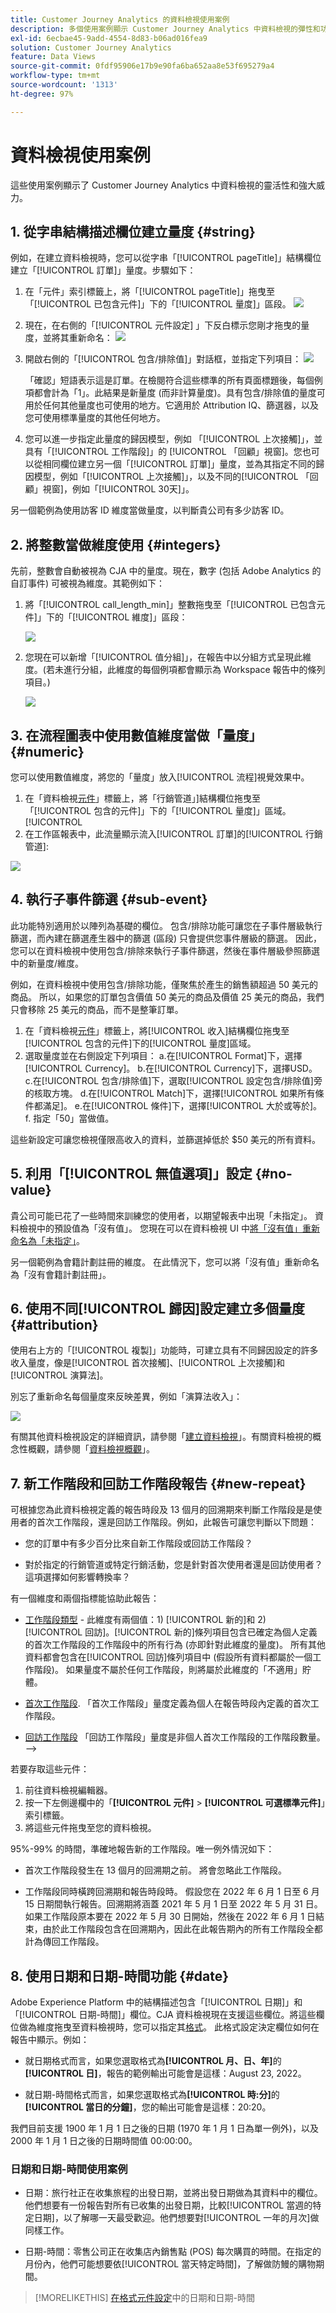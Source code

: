 ```yaml
---
title: Customer Journey Analytics 的資料檢視使用案例
description: 多個使用案例顯示 Customer Journey Analytics 中資料檢視的彈性和功能
exl-id: 6ecbae45-9add-4554-8d83-b06ad016fea9
solution: Customer Journey Analytics
feature: Data Views
source-git-commit: 0fdf95906e17b9e90fa6ba652aa8e53f695279a4
workflow-type: tm+mt
source-wordcount: '1313'
ht-degree: 97%

---
```


# 資料檢視使用案例

這些使用案例顯示了 Customer Journey Analytics 中資料檢視的靈活性和強大威力。

## 1. 從字串結構描述欄位建立量度 {#string}

例如，在建立資料檢視時，您可以從字串「[!UICONTROL pageTitle]」結構欄位建立「[!UICONTROL 訂單]」量度。步驟如下：

1. 在「元件」索引標籤上，將「[!UICONTROL pageTitle]」拖曳至「[!UICONTROL 已包含元件]」下的「[!UICONTROL 量度]」區段。
   ![](../assets/use-case1a.png)
1. 現在，在右側的「[!UICONTROL 元件設定] 」下反白標示您剛才拖曳的量度，並將其重新命名：
   ![](../assets/orders.png)
1. 開啟右側的「[!UICONTROL 包含/排除值]」對話框，並指定下列項目：
   ![](../assets/orders2.png)

   「確認」短語表示這是訂單。在檢閱符合這些標準的所有頁面標題後，每個例項都會計為「1」。此結果是新量度 (而非計算量度)。具有包含/排除值的量度可用於任何其他量度也可使用的地方。它適用於 Attribution IQ、篩選器，以及您可使用標準量度的其他任何地方。
1. 您可以進一步指定此量度的歸因模型，例如 「[!UICONTROL 上次接觸]」，並具有「[!UICONTROL 工作階段]」的 [!UICONTROL 「回顧」視窗]。您也可以從相同欄位建立另一個「[!UICONTROL 訂單]」量度，並為其指定不同的歸因模型，例如「[!UICONTROL 上次接觸]」，以及不同的[!UICONTROL 「回顧」視窗]，例如「[!UICONTROL 30天]」。

另一個範例為使用訪客 ID 維度當做量度，以判斷貴公司有多少訪客 ID。

## 2. 將整數當做維度使用 {#integers}

先前，整數會自動被視為 CJA 中的量度。現在，數字 (包括 Adobe Analytics 的自訂事件) 可被視為維度。其範例如下：

1. 將「[!UICONTROL call_length_min]」整數拖曳至「[!UICONTROL 已包含元件]」下的「[!UICONTROL 維度]」區段：

   ![](../assets/integers.png)

1. 您現在可以新增「[!UICONTROL 值分組]」，在報告中以分組方式呈現此維度。(若未進行分組，此維度的每個例項都會顯示為 Workspace 報告中的條列項目。)

   ![](../assets/bucketing.png)

## 3. 在流程圖表中使用數值維度當做「量度」 {#numeric}

您可以使用數值維度，將您的「量度」放入[!UICONTROL 流程]視覺效果中。

1. 在「資料檢視[元件](https://experienceleague.adobe.com/docs/analytics-platform/using/cja-dataviews/create-dataview.html#configure-component-settings)」標籤上，將「行銷管道」]結構欄位拖曳至「[!UICONTROL 包含的元件]」下的「[!UICONTROL 量度]」區域。[!UICONTROL 
2. 在工作區報表中，此流量顯示流入[!UICONTROL 訂單]的[!UICONTROL 行銷管道]:

![](../assets/flow.png)

## 4. 執行子事件篩選 {#sub-event}

此功能特別適用於以陣列為基礎的欄位。 包含/排除功能可讓您在子事件層級執行篩選，而內建在篩選產生器中的篩選 (區段) 只會提供您事件層級的篩選。 因此，您可以在資料檢視中使用包含/排除來執行子事件篩選，然後在事件層級參照篩選中的新量度/維度。

例如，在資料檢視中使用包含/排除功能，僅聚焦於產生的銷售額超過 50 美元的商品。 所以，如果您的訂單包含價值 50 美元的商品及價值 25 美元的商品，我們只會移除 25 美元的商品，而不是整筆訂單。

1. 在「資料檢視[元件](https://experienceleague.adobe.com/docs/analytics-platform/using/cja-dataviews/create-dataview.html#configure-component-settings)」標籤上，將[!UICONTROL 收入]結構欄位拖曳至[!UICONTROL 包含的元件]下的[!UICONTROL 量度]區域。
1. 選取量度並在右側設定下列項目：
a.在[!UICONTROL Format]下，選擇[!UICONTROL Currency]。
b.在[!UICONTROL Currency]下，選擇USD。
c.在[!UICONTROL 包含/排除值]下，選取[!UICONTROL 設定包含/排除值]旁的核取方塊。
d.在[!UICONTROL Match]下，選擇[!UICONTROL 如果所有條件都滿足]。
e.在[!UICONTROL 條件]下，選擇[!UICONTROL 大於或等於]。
f. 指定「50」當做值。

這些新設定可讓您檢視僅限高收入的資料，並篩選掉低於 $50 美元的所有資料。

## 5. 利用「[!UICONTROL 無值選項]」設定 {#no-value}

貴公司可能已花了一些時間來訓練您的使用者，以期望報表中出現「未指定」。 資料檢視中的預設值為「沒有值」。 您現在可以在資料檢視 UI 中[將「沒有值」重新命名為「未指定」](https://experienceleague.adobe.com/docs/analytics-platform/using/cja-dataviews/create-dataview.html#configure-no-value-options-settings)。

另一個範例為會籍計劃註冊的維度。 在此情況下，您可以將「沒有值」重新命名為「沒有會籍計劃註冊」。

## 6. 使用不同[!UICONTROL 歸因]設定建立多個量度 {#attribution}

使用右上方的「[!UICONTROL 複製]」功能時，可建立具有不同歸因設定的許多收入量度，像是[!UICONTROL 首次接觸]、[!UICONTROL 上次接觸]和[!UICONTROL 演算法]。

別忘了重新命名每個量度來反映差異，例如「演算法收入」：

![](../assets/algo-revenue.png)

有關其他資料檢視設定的詳細資訊，請參閱「[建立資料檢視](/help/data-views/create-dataview.md)」。有關資料檢視的概念性概觀，請參閱「[資料檢視概觀](/help/data-views/data-views.md)」。

## 7. 新工作階段和回訪工作階段報告 {#new-repeat}

可根據您為此資料檢視定義的報告時段及 13 個月的回溯期來判斷工作階段是是使用者的首次工作階段，還是回訪工作階段。例如，此報告可讓您判斷以下問題：

* 您的訂單中有多少百分比來自新工作階段或回訪工作階段？

* 對於指定的行銷管道或特定行銷活動，您是針對首次使用者還是回訪使用者？這項選擇如何影響轉換率？

有一個維度和兩個指標能協助此報告：

* [工作階段類型](https://experienceleague.adobe.com/docs/analytics-platform/using/cja-dataviews/component-reference.html?lang=zh-Hant#optional) - 此維度有兩個值：1) [!UICONTROL 新的]和 2) [!UICONTROL 回訪]。[!UICONTROL 新的]條列項目包含已確定為個人定義的首次工作階段的工作階段中的所有行為 (亦即針對此維度的量度)。 所有其他資料都會包含在[!UICONTROL 回訪]條列項目中 (假設所有資料都屬於一個工作階段)。 如果量度不屬於任何工作階段，則將屬於此維度的「不適用」貯體。

* [首次工作階段](https://experienceleague.adobe.com/docs/analytics-platform/using/cja-dataviews/component-reference.html?lang=zh-Hant#optional). 「首次工作階段」量度定義為個人在報告時段內定義的首次工作階段。

* [回訪工作階段](https://experienceleague.adobe.com/docs/analytics-platform/using/cja-dataviews/component-reference.html?lang=zh-Hant#optional) 「回訪工作階段」量度是非個人首次工作階段的工作階段數量。—>

若要存取這些元件：

1. 前往資料檢視編輯器。
1. 按一下左側邊欄中的「**[!UICONTROL 元件]** > **[!UICONTROL 可選標準元件]**」索引標籤。
1. 將這些元件拖曳至您的資料檢視。

95%-99% 的時間，準確地報告新的工作階段。唯一例外情況如下：

* 首次工作階段發生在 13 個月的回溯期之前。 將會忽略此工作階段。

* 工作階段同時橫跨回溯期和報告時段時。 假設您在 2022 年 6 月 1 日至 6 月 15 日期間執行報告。回溯期將涵蓋 2021 年 5 月 1 日至 2022 年 5 月 31 日。如果工作階段原本要在 2022 年 5 月 30 日開始，然後在 2022 年 6 月 1 日結束，由於此工作階段包含在回溯期內，因此在此報告期內的所有工作階段全都計為傳回工作階段。

## 8. 使用日期和日期-時間功能 {#date}

Adobe Experience Platform 中的結構描述包含「[!UICONTROL 日期]」和「[!UICONTROL 日期-時間]」欄位。CJA 資料檢視現在支援這些欄位。將這些欄位做為維度拖曳至資料檢視時，您可以指定其[格式](/help/data-views/component-settings/format.md)。 此格式設定決定欄位如何在報告中顯示。例如：

* 就日期格式而言，如果您選取格式為&#x200B;**[!UICONTROL 月、日、年]**&#x200B;的&#x200B;**[!UICONTROL 日]**，報告的範例輸出可能會是這樣：August 23, 2022。

* 就日期-時間格式而言，如果您選取格式為&#x200B;**[!UICONTROL 時:分]**&#x200B;的&#x200B;**[!UICONTROL 當日的分鐘]**，您的輸出可能會是這樣：20:20。

我們目前支援 1900 年 1 月 1 日之後的日期 (1970 年 1 月 1 日為單一例外)，以及 2000 年 1 月 1 日之後的日期時間值 00:00:00。

### 日期和日期-時間使用案例

* 日期：旅行社正在收集旅程的出發日期，並將出發日期做為其資料中的欄位。他們想要有一份報告對所有已收集的出發日期，比較[!UICONTROL 當週的特定日期]，以了解哪一天最受歡迎。他們想要對[!UICONTROL 一年的月次]做同樣工作。

* 日期-時間：零售公司正在收集店內銷售點 (POS) 每次購買的時間。在指定的月份內，他們可能想要依[!UICONTROL 當天特定時間]，了解做防鰻的購物期間。

>[!MORELIKETHIS]
>[在格式元件設定](/help/data-views/component-settings/format.md)中的日期和日期-時間

